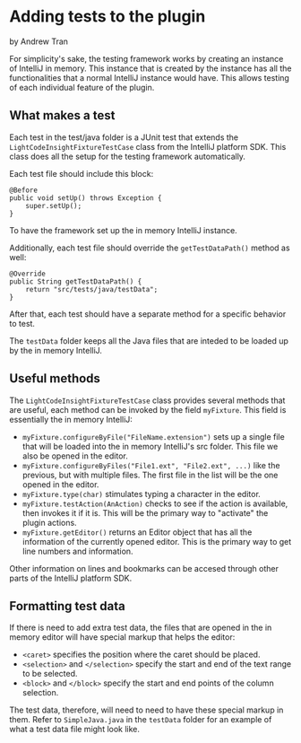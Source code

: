# Adding tests to the plugin
by Andrew Tran

For simplicity's sake, the testing framework works by creating an instance of IntelliJ
in memory. This instance that is created by the instance has all the functionalities
that a normal IntelliJ instance would have. This allows testing of each individual
feature of the plugin.

## What makes a test
Each test in the test/java folder is a JUnit test that extends the `LightCodeInsightFixtureTestCase`
class from the IntelliJ platform SDK. This class does all the setup for the testing
framework automatically.

Each test file should include this block:
```
@Before
public void setUp() throws Exception {
    super.setUp();
}
```
To have the framework set up the in memory IntelliJ instance.

Additionally, each test file should override the `getTestDataPath()` method as well:
```
@Override
public String getTestDataPath() {
    return "src/tests/java/testData";
}
```

After that, each test should have a separate method for a specific behavior to test.

The `testData` folder keeps all the Java files that are inteded to be loaded up by the in
memory IntelliJ.

## Useful methods
The `LightCodeInsightFixtureTestCase` class provides several methods that are useful,
each method can be invoked by the field `myFixture`. This field is essentially the
in memory IntelliJ:
- `myFixture.configureByFile("FileName.extension")` sets up a single file that will be loaded
into the in memory IntelliJ's src folder. This file we also be opened in the editor.
- `myFixture.configureByFiles("File1.ext", "File2.ext", ...)` like the previous, but with
multiple files. The first file in the list will be the one opened in the editor.
- `myFixture.type(char)` stimulates typing a character in the editor.
- `myFixture.testAction(AnAction)` checks to see if the action is available, then invokes
it if it is. This will be the primary way to "activate" the plugin actions.
- `myFixture.getEditor()` returns an Editor object that has all the information of the
currently opened editor. This is the primary way to get line numbers and information.

Other information on lines and bookmarks can be accesed through other parts of the IntelliJ
platform SDK.

## Formatting test data
If there is need to add extra test data, the files that are opened in the in memory editor
will have special markup that helps the editor:
- `<caret>` specifies the position where the caret should be placed.
- `<selection>` and `</selection>` specify the start and end of the text range to be selected.
- `<block>` and `</block>` specify the start and end points of the column selection.

The test data, therefore, will need to need to have these special markup in them. Refer to
`SimpleJava.java` in the `testData` folder for an example of what a test data file might look
like.